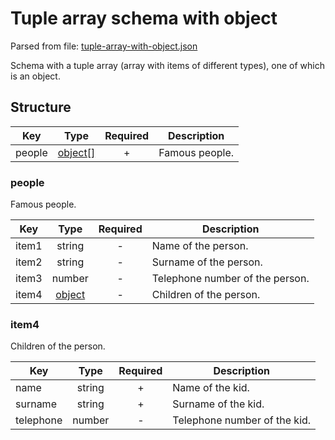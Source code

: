 # Tuple array schema with object
Parsed from file: [tuple-array-with-object.json](https://github.com/McCastles/JMC/blob/master/examples/tuple-array-with-object.json)

Schema with a tuple array (array with items of different types), one of which is an object.
## Structure

|Key|Type|Required|Description|
|-|:-:|:-:|-|
|people|[object[]](#people)|+|Famous people.|
### people
Famous people.

|Key|Type|Required|Description|
|-|:-:|:-:|-|
|item1|string|-|Name of the person.|
|item2|string|-|Surname of the person.|
|item3|number|-|Telephone number of the person.|
|item4|[object](#item4)|-|Children of the person.|
### item4
Children of the person.

|Key|Type|Required|Description|
|-|:-:|:-:|-|
|name|string|+|Name of the kid.|
|surname|string|+|Surname of the kid.|
|telephone|number|-|Telephone number of the kid.|